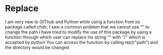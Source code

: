 # Replace
I am very new to GIThub and Python while using a function from os package called chdir, I saw a common problem that we cannot use "" to change the path I have tried to modify the use of this package by using a function through which user can replace his string "" with "/" which is accepted by python You can access the function by calling rep(r"path") and the directory would be changed
